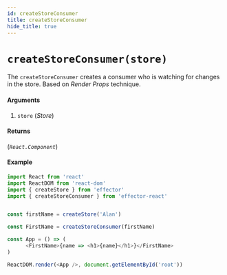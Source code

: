 ```yaml
---
id: createStoreConsumer
title: createStoreConsumer
hide_title: true
---
```


# `createStoreConsumer(store)`

The `createStoreConsumer` creates a consumer who is watching for changes in the store. Based on _Render Props_ technique.


#### Arguments

1. `store` (_Store_)

#### Returns

(_`React.Component`_)

#### Example

```js
import React from 'react'
import ReactDOM from 'react-dom'
import { createStore } from 'effector'
import { createStoreConsumer } from 'effector-react'


const firstName = createStore('Alan')

const FirstName = createStoreConsumer(firstName)

const App = () => (
      <FirstName>{name => <h1>{name}</h1>}</FirstName>
)

ReactDOM.render(<App />, document.getElementById('root'))
```

